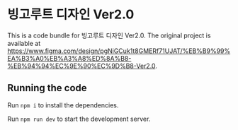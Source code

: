 
  # 빙고루트 디자인 Ver2.0

  This is a code bundle for 빙고루트 디자인 Ver2.0. The original project is available at https://www.figma.com/design/pgNiGCuk1t8GMERf71UJAT/%EB%B9%99%EA%B3%A0%EB%A3%A8%ED%8A%B8-%EB%94%94%EC%9E%90%EC%9D%B8-Ver2.0.

  ## Running the code

  Run `npm i` to install the dependencies.

  Run `npm run dev` to start the development server.
  